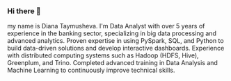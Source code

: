 ### Hi there 👋

my name is Diana Taymusheva.
I'm Data Analyst with over 5 years of experience in the banking sector, specializing in big data processing and advanced analytics. Proven expertise in using PySpark, SQL, and Python to build data-driven solutions and develop interactive dashboards. Experience with distributed computing systems such as Hadoop (HDFS, Hive), Greenplum, and Trino. Completed advanced training in Data Analysis and Machine Learning to continuously improve technical skills.
